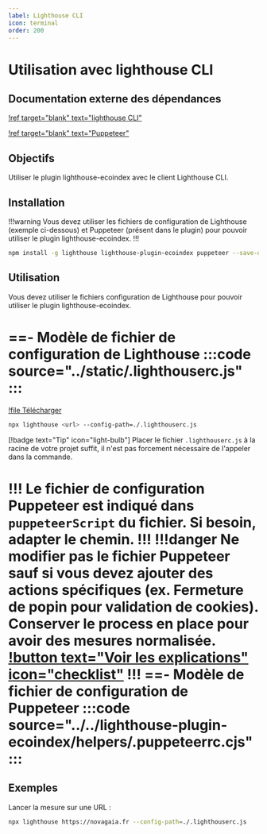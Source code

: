 ```yaml
---
label: Lighthouse CLI
icon: terminal
order: 200
---
```


# Utilisation avec lighthouse CLI

## Documentation externe des dépendances

[!ref target="blank" text="lighthouse CLI"](https://github.com/GoogleChrome/lighthouse#using-the-node-cli)

[!ref target="blank" text="Puppeteer"](https://pptr.dev/)

## Objectifs

Utiliser le plugin lighthouse-ecoindex avec le client Lighthouse CLI.

## Installation

!!!warning
Vous devez utiliser les fichiers de configuration de Lighthouse (exemple ci-dessous) et Puppeteer (présent dans le plugin) pour pouvoir utiliser le plugin lighthouse-ecoindex.
!!!

```bash
npm install -g lighthouse lighthouse-plugin-ecoindex puppeteer --save-dev
```

## Utilisation

Vous devez utiliser le fichiers configuration de Lighthouse pour pouvoir utiliser le plugin lighthouse-ecoindex.

==- Modèle de fichier de configuration de Lighthouse
:::code source="../static/.lighthouserc.js" :::
===
[!file Télécharger](../static/.lighthouserc.js)

```bash
npx lighthouse <url> --config-path=./.lighthouserc.js
```

[!badge text="Tip" icon="light-bulb"] Placer le fichier `.lighthouserc.js` à la racine de votre projet suffit, il n'est pas forcement nécessaire de l'appeler dans la commande.

!!!
Le fichier de configuration Puppeteer est indiqué dans `puppeteerScript` du fichier. Si besoin, adapter le chemin.
!!!
!!!danger
Ne modifier pas le fichier Puppeteer sauf si vous devez ajouter des actions spécifiques (ex. Fermeture de popin pour validation de cookies). Conserver le process en place pour avoir des mesures normalisée.  
[!button text="Voir les explications" icon="checklist"](../README.md#les-contraintes--process-reproductible)
!!!
==- Modèle de fichier de configuration de Puppeteer
:::code source="../../lighthouse-plugin-ecoindex/helpers/.puppeteerrc.cjs" :::
===

## Exemples

Lancer la mesure sur une URL :

```bash
npx lighthouse https://novagaia.fr --config-path=./.lighthouserc.js
```
